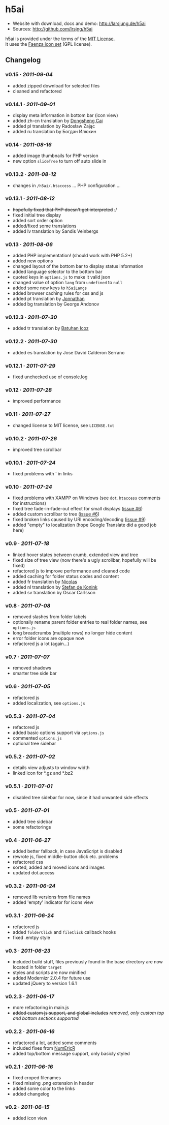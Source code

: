 # h5ai

* Website with download, docs and demo: <http://larsjung.de/h5ai>
* Sources: <http://github.com/lrsjng/h5ai>

h5ai is provided under the terms of the [MIT License](http://github.com/lrsjng/h5ai/blob/master/LICENSE.txt).  
It uses the [Faenza icon set](http://tiheum.deviantart.com/art/Faenza-Icons-173323228) (GPL license).


## Changelog


### v0.15 · *2011-09-04*

* added zipped download for selected files
* cleaned and refactored


### v0.14.1 · *2011-09-01*

* display meta information in bottom bar (icon view)
* added zh-cn translation by [Dongsheng Cai](http://github.com/dongsheng)
* added pl translation by Radosław Zając
* added ru translation by Богдан Илюхин


### v0.14 · *2011-08-16*

* added image thumbnails for PHP version
* new option `slideTree` to turn off auto slide in


### v0.13.2 · *2011-08-12*

* changes in `/h5ai/.htaccess` ... PHP configuration ...


### v0.13.1 · *2011-08-12*

* ~~hopefully fixed that PHP doesn't get interpreted~~ :/
* fixed initial tree display
* added sort order option
* added/fixed some translations
* added lv translation by Sandis Veinbergs


### v0.13 · *2011-08-06*

* added PHP implementation! (should work with PHP 5.2+)
* added new options
* changed layout of the bottom bar to display status information
* added language selector to the bottom bar
* quoted keys in `options.js` to make it valid json
* changed value of option `lang` from `undefined` to `null`
* added some new keys to `h5aiLangs`
* added browser caching rules for css and js
* added pt translation by [Jonnathan](http://github.com/jonnsl)
* added bg translation by George Andonov


### v0.12.3 · *2011-07-30*

* added tr translation by [Batuhan Icoz](http://github.com/batuhanicoz)


### v0.12.2 · *2011-07-30*

* added es translation by Jose David Calderon Serrano


### v0.12.1 · *2011-07-29*

* fixed unchecked use of console.log


### v0.12 · *2011-07-28*

* improved performance


### v0.11 · *2011-07-27*

* changed license to MIT license, see `LICENSE.txt`


### v0.10.2 · *2011-07-26*

* improved tree scrollbar


### v0.10.1 · *2011-07-24*

* fixed problems with ' in links


### v0.10 · *2011-07-24*

* fixed problems with XAMPP on Windows (see `dot.htaccess` comments for instructions)
* fixed tree fade-in-fade-out effect for small displays ([issue #6](http://github.com/lrsjng/h5ai/issues/6))
* added custom scrollbar to tree ([issue #6](http://github.com/lrsjng/h5ai/issues/6))
* fixed broken links caused by URI encoding/decoding ([issue #9](http://github.com/lrsjng/h5ai/issues/9))
* added "empty" to localization (hope Google Translate did a good job here)


### v0.9 · *2011-07-18*

* linked hover states between crumb, extended view and tree
* fixed size of tree view (now there's a ugly scrollbar, hopefully will be fixed)
* refactored js to improve performance and cleaned code
* added caching for folder status codes and content
* added fr translation by [Nicolas](http://github.com/Nicosmos)
* added nl translation by [Stefan de Konink](http://github.com/skinkie)
* added sv translation by Oscar Carlsson


### v0.8 · *2011-07-08*

* removed slashes from folder labels
* optionally rename parent folder entries to real folder names, see `options.js`
* long breadcrumbs (multiple rows) no longer hide content 
* error folder icons are opaque now
* refactored js a lot (again...)


### v0.7 · *2011-07-07*

* removed shadows
* smarter tree side bar


### v0.6 · *2011-07-05*

* refactored js
* added localization, see `options.js`


### v0.5.3 · *2011-07-04*

* refactored js
* added basic options support via `options.js`
* commented `options.js`
* optional tree sidebar


### v0.5.2 · *2011-07-02*

* details view adjusts to window width
* linked icon for *.gz and *.bz2


### v0.5.1 · *2011-07-01*

* disabled tree sidebar for now, since it had unwanted side effects


### v0.5 · *2011-07-01*

* added tree sidebar
* some refactorings


### v0.4 · *2011-06-27*

* added better fallback, in case JavaScript is disabled
* rewrote js, fixed middle-button click etc. problems
* refactored css
* sorted, added and moved icons and images
* updated dot.access


### v0.3.2 · *2011-06-24*

* removed lib versions from file names
* added 'empty' indicator for icons view


### v0.3.1 · *2011-06-24*

* refactored js
* added `folderClick` and `fileClick` callback hooks
* fixed .emtpy style


### v0.3 · *2011-06-23*

* included build stuff, files previously found in the base directory are now located in folder `target`
* styles and scripts are now minified
* added Modernizr 2.0.4 for future use
* updated jQuery to version 1.6.1


### v0.2.3 · *2011-06-17*

* more refactoring in main.js
* ~~added custom js support, and global includes~~ *removed, only custom top and bottom sections supported*


### v0.2.2 · *2011-06-16*

* refactored a lot, added some comments
* included fixes from [NumEricR](http://github.com/NumEricR)
* added top/bottom message support, only basicly styled


### v0.2.1 · *2011-06-16*

* fixed croped filenames
* fixed missing .png extension in header
* added some color to the links
* added changelog


### v0.2 · *2011-06-15*

* added icon view

